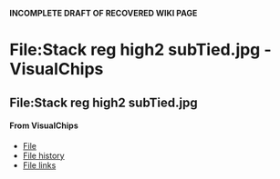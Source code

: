 **INCOMPLETE DRAFT OF RECOVERED WIKI PAGE**

# File:Stack reg high2 subTied.jpg - VisualChips

## File:Stack reg high2 subTied.jpg

#### From VisualChips

- [File](#file)
- [File history](#filehistory)
- [File links](#filelinks)

